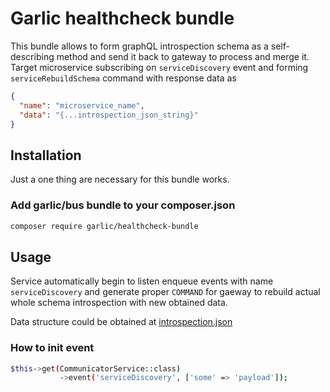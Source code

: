 # Garlic healthcheck bundle
This bundle allows to form graphQL introspection schema as a self-describing method and send it back to gateway to process and merge it.
Target microservice subscribing on ```serviceDiscovery``` event and forming ```serviceRebuildSchema``` command with response data as
```json
{
  "name": "microservice_name",
  "data": "{...introspection_json_string}"
}
```

## Installation

Just a one thing are necessary for this bundle works. 

### Add garlic/bus bundle to your composer.json

```bash
composer require garlic/healthcheck-bundle
```

## Usage

Service automatically begin to listen enqueue events with name ```serviceDiscovery``` and generate proper ```COMMAND``` for gaeway to rebuild actual whole schema introspection with new obtained data.

Data structure could be obtained at [introspection.json](https://github.com/garlicservices/healthcheck-bundle/tree/master/Resources/query/introspection.json)

### How to init event

```bash
$this->get(CommunicatorService::class)
           ->event('serviceDiscovery', ['some' => 'payload']);
```